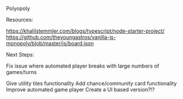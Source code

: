 Polyopoly

Resources:

https://khalilstemmler.com/blogs/typescript/node-starter-project/
https://github.com/theyoungastros/vanilla-js-monopoly/blob/master/js/board.json


Next Steps:

Fix issue where automated player breaks with large numbers of games/turns

Give utility tiles functionality
Add chance/community card functionality
Improve automated game player
Create a UI based version?!?